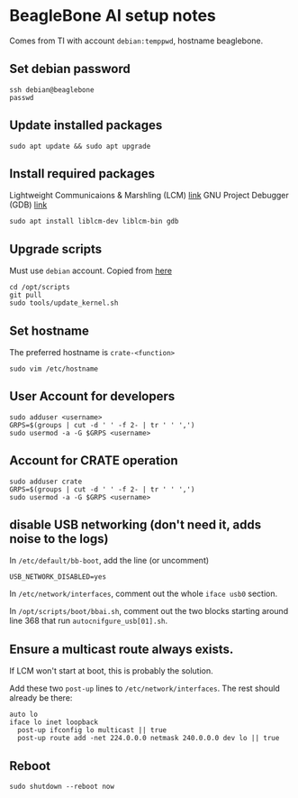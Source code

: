 # BeagleBone AI setup notes

Comes from TI with account `debian:temppwd`, hostname beaglebone.

## Set debian password

    ssh debian@beaglebone
    passwd

## Update installed packages

    sudo apt update && sudo apt upgrade

## Install required packages

Lightweight Communicaions & Marshling (LCM) [link](https://lcm-proj.github.io/)
GNU Project Debugger (GDB) [link](https://www.gnu.org/software/gdb/)

    sudo apt install liblcm-dev liblcm-bin gdb

## Upgrade scripts

Must use `debian` account. Copied from [here](https://beagleboard.org/upgrade)

    cd /opt/scripts
    git pull
    sudo tools/update_kernel.sh

## Set hostname

The preferred hostname is `crate-<function>`

    sudo vim /etc/hostname

## User Account for developers

    sudo adduser <username>
    GRPS=$(groups | cut -d ' ' -f 2- | tr ' ' ',')
    sudo usermod -a -G $GRPS <username>

## Account for CRATE operation

    sudo adduser crate
    GRPS=$(groups | cut -d ' ' -f 2- | tr ' ' ',')
    sudo usermod -a -G $GRPS <username>

## disable USB networking (don't need it, adds noise to the logs)

In `/etc/default/bb-boot`, add the line (or uncomment)

    USB_NETWORK_DISABLED=yes

In `/etc/network/interfaces`, comment out the whole `iface usb0` section.

In `/opt/scripts/boot/bbai.sh`, comment out the two blocks starting around line
368 that run `autocnifgure_usb[01].sh`.

## Ensure a multicast route always exists.
If LCM won't start at boot, this is probably the solution.

Add these two `post-up` lines to `/etc/network/interfaces`. The rest should
already be there:

    auto lo
    iface lo inet loopback
      post-up ifconfig lo multicast || true
      post-up route add -net 224.0.0.0 netmask 240.0.0.0 dev lo || true


## Reboot

    sudo shutdown --reboot now
